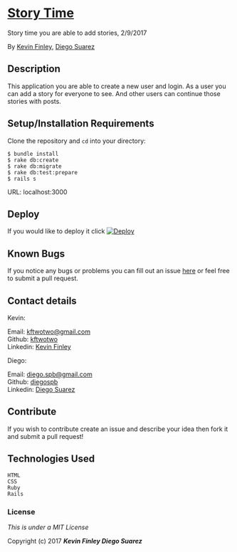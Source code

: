 # [Story Time](https://story-time-rails.herokuapp.com/)

 Story time you are able to add stories, 2/9/2017

 By [Kevin Finley](http://www.kfinley.com), [Diego Suarez](http://www.theworkofdiego.com)

## Description

This application you are able to create a new user and login. As a user you can add a story for everyone to see. And other users can continue those stories with posts.

## Setup/Installation Requirements

Clone the repository and `cd` into your directory:
```
$ bundle install
$ rake db:create
$ rake db:migrate
$ rake db:test:prepare
$ rails s
```
URL: localhost:3000

## Deploy
If you would like to deploy it click [![Deploy](https://www.herokucdn.com/deploy/button.svg)](https://heroku.com/deploy?template=https://github.com/kftwotwo/story-time)
## Known Bugs

If you notice any bugs or problems you can fill out an issue [here](http://www.github.com/kftwotwo/story-time/issues) or feel free to submit a pull request.

## Contact details

Kevin:

Email: kftwotwo@gmail.com<br>
Github: [kftwotwo](https://www.github.com/kftwotwo)<br>
Linkedin: [Kevin Finley](https://www.linkedin.com/in/kftwotwo/)

Diego:

Email: diego.spb@gmail.com<br>
Github: [diegospb](https://www.github.com/diegospb)<br>
Linkedin: [Diego Suarez](https://www.linkedin.com/in/diegospb)


## Contribute

If you wish to contribute create an issue and describe your idea then fork it and submit a pull request!

## Technologies Used
```
HTML
CSS
Ruby
Rails
```
### License

*This is under a MIT License*

Copyright (c) 2017 **_Kevin Finley Diego Suarez_**
